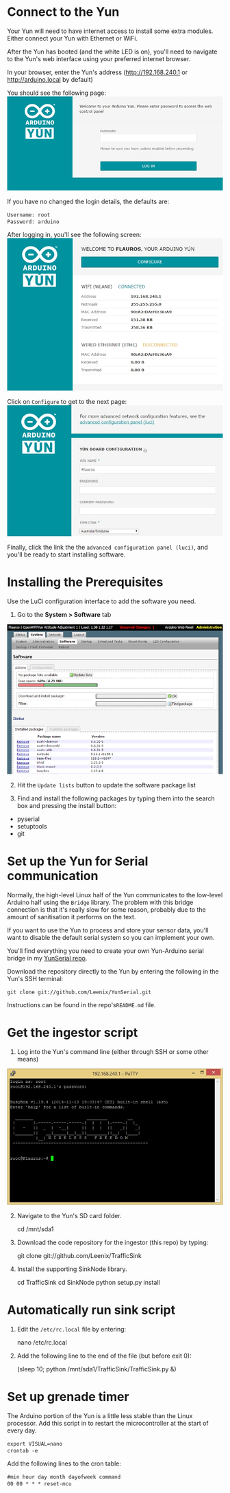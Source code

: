 # Connect to the Yun

Your Yun will need to have internet access to install some extra modules. Either connect your Yun with Ethernet or WiFi.

After the Yun has booted (and the white LED is on), you'll need to navigate to the Yun's web interface using your preferred internet browser.

In your browser, enter the Yun's address (http://192.168.240.1 or http://arduino.local by default)

You should see the following page:
![login page](images/Clipboard01.jpg)

If you have no changed the login details, the defaults are:

    Username: root
    Password: arduino

After logging in, you'll see the following screen:
![dashboard](images/Clipboard02.jpg)

Click on `Configure` to get to the next page:
![almost there](images/Clipboard03.jpg)

Finally, click the link the the `advanced configuration panel (luci)`, and you'll be ready to start installing software.

# Installing the Prerequisites

Use the LuCi configuration interface to add the software you need.

1) Go to the __System > Software__ tab

![software tab](images/Clipboard04.jpg)

2) Hit the `Update lists` button to update the software package list

3) Find and install the following packages by typing them into the search box and pressing the install button:
- pyserial
- setuptools
- git

# Set up the Yun for Serial communication
Normally, the high-level Linux half of the Yun communicates to the low-level Arduino half using the `Bridge` library. The problem with this bridge connection is that it's really slow for some reason, probably due to the amount of sanitisation it performs on the text.

If you want to use the Yun to process and store your sensor data, you'll want to disable the default serial system so you can implement your own.

You'll find everything you need to create your own Yun-Arduino serial bridge in my [YunSerial repo](https://github.com/Leenix/YunSerial).

Download the repository directly to the Yun by entering the following in the Yun's SSH terminal:


    git clone git://github.com/Leenix/YunSerial.git

Instructions can be found in the repo's`README.md` file.

# Get the ingestor script

1) Log into the Yun's command line (either through SSH or some other means)

![commandline](images/Clipboard05.jpg)

2) Navigate to the Yun's SD card folder.

    cd /mnt/sda1

3) Download the code repository for the ingestor (this repo) by typing:

    git clone git://github.com/Leenix/TrafficSink

4) Install the supporting SinkNode library.

    cd TrafficSink
    cd SinkNode
    python setup.py install

# Automatically run sink script

1) Edit the `/etc/rc.local` file by entering:

    nano /etc/rc.local

2) Add the following line to the end of the file (but before exit 0):

    (sleep 10; python /mnt/sda1/TrafficSink/TrafficSink.py &)

# Set up grenade timer

The Arduino portion of the Yun is a little less stable than the Linux processor. Add this script in to restart the microcontroller at the start of every day.

    export VISUAL=nano
    crontab -e

Add the following lines to the cron table:

    #min hour day month dayofweek command
    00 00 * * * reset-mcu

